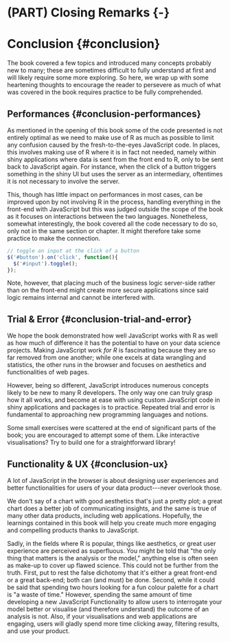 # (PART) Closing Remarks {-}

# Conclusion {#conclusion}

The book covered a few topics and introduced many concepts probably new to many; these are sometimes difficult to fully understand at first and will likely require some more exploring. So here, we wrap up with some heartening thoughts to encourage the reader to persevere as much of what was covered in the book requires practice to be fully comprehended.

## Performances {#conclusion-performances}

As mentioned in the opening of this book some of the code presented is not entirely optimal as we need to make use of R as much as possible to limit any confusion caused by the fresh-to-the-eyes JavaScript code. In places, this involves making use of R where it is in fact not needed, namely within shiny applications where data is sent from the front end to R, only to be sent back to JavaScript again. For instance, when the click of a button triggers something in the shiny UI but uses the server as an intermediary, oftentimes it is not necessary to involve the server.

This, though has little impact on performances in most cases, can be improved upon by not involving R in the process, handling everything in the front-end with JavaScript but this was judged outside the scope of the book as it focuses on interactions between the two languages. Nonetheless, somewhat interestingly, the book covered all the code necessary to do so, only not in the same section or chapter. It might therefore take some practice to make the connection.

```js
// toggle an input at the click of a button
$('#button').on('click', function(){
  $('#input').toggle();
});
```

Note, however, that placing much of the business logic server-side rather than on the front-end might create more secure applications since said logic remains internal and cannot be interfered with.

## Trial & Error {#conclusion-trial-and-error}

We hope the book demonstrated how well JavaScript works with R as well as how much of difference it has the potential to have on your data science projects. Making JavaScript work _for R_ is fascinating because they are so far removed from one another; while one excels at data wrangling and statistics, the other runs in the browser and focuses on aesthetics and functionalities of web pages. 

However, being so different, JavaScript introduces numerous concepts likely to be new to many R developers. The only way one can truly grasp how it all works, and become at ease with using custom JavaScript code in shiny applications and packages is to practice. Repeated trial and error is fundamental to approaching new programming languages and notions. 

Some small exercises were scattered at the end of significant parts of the book; you are encouraged to attempt some of them. Like interactive visualisations? Try to build one for a straightforward library!

## Functionality & UX {#conclusion-ux}

A lot of JavaScript in the browser is about designing user experiences and better functionalities for users of your data product---never overlook those. 

We don't say of a chart with good aesthetics that's just a pretty plot; a great chart does a better job of communicating insights, and the same is true of many other data products, including web applications. Hopefully, the learnings contained in this book will help you create much more engaging and compelling products thanks to JavaScript.

Sadly, in the fields where R is popular, things like aesthetics, or great user experience are perceived as superfluous. You might be told that "the only thing that matters is the analysis or the model," anything else is often seen as make-up to cover up flawed science. This could not be further from the truth. First, put to rest the false dichotomy that it's either a great front-end or a great back-end; both can (and must) be done. Second, while it could be said that spending two hours looking for a fun colour palette for a chart is "a waste of time." However, spending the same amount of time developing a new JavaScript Functionality to allow users to interrogate your model better or visualise (and therefore understand) the outcome of an analysis is not. Also, if your visualisations and web applications are engaging, users will gladly spend more time clicking away, filtering results, and use your product.

